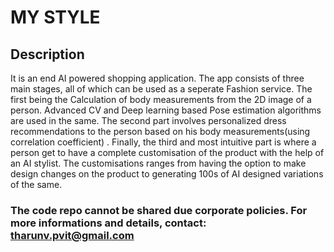 

# MY STYLE


## Description

It is an end AI powered shopping application. The app consists of three main stages, all of which can be used as a seperate Fashion service. The first being the Calculation of body measurements from the 2D image of a person. Advanced CV and Deep learning based Pose estimation algorithms are used in the same. The second part involves personalized dress recommendations to the person based on his body measurements(using correlation coefficient) . Finally, the third and most intuitive part is where a person get to have a complete customisation of the product with the help of an AI stylist. The customisations ranges from having the option to make design changes on the product to generating 100s of AI designed variations of the same.

### The code repo cannot be shared due corporate policies. For more informations and details, contact: tharunv.pvit@gmail.com
